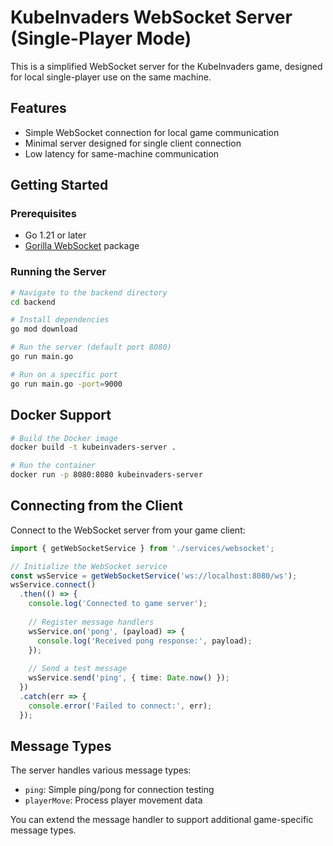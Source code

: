 # KubeInvaders WebSocket Server (Single-Player Mode)

This is a simplified WebSocket server for the KubeInvaders game, designed for local single-player use on the same machine.

## Features

- Simple WebSocket connection for local game communication
- Minimal server designed for single client connection
- Low latency for same-machine communication

## Getting Started

### Prerequisites

- Go 1.21 or later
- [Gorilla WebSocket](https://github.com/gorilla/websocket) package

### Running the Server

```bash
# Navigate to the backend directory
cd backend

# Install dependencies
go mod download

# Run the server (default port 8080)
go run main.go

# Run on a specific port
go run main.go -port=9000
```

## Docker Support

```bash
# Build the Docker image
docker build -t kubeinvaders-server .

# Run the container
docker run -p 8080:8080 kubeinvaders-server
```

## Connecting from the Client

Connect to the WebSocket server from your game client:

```typescript
import { getWebSocketService } from './services/websocket';

// Initialize the WebSocket service
const wsService = getWebSocketService('ws://localhost:8080/ws');
wsService.connect()
  .then(() => {
    console.log('Connected to game server');
    
    // Register message handlers
    wsService.on('pong', (payload) => {
      console.log('Received pong response:', payload);
    });
    
    // Send a test message
    wsService.send('ping', { time: Date.now() });
  })
  .catch(err => {
    console.error('Failed to connect:', err);
  });
```

## Message Types

The server handles various message types:

- `ping`: Simple ping/pong for connection testing
- `playerMove`: Process player movement data

You can extend the message handler to support additional game-specific message types.
